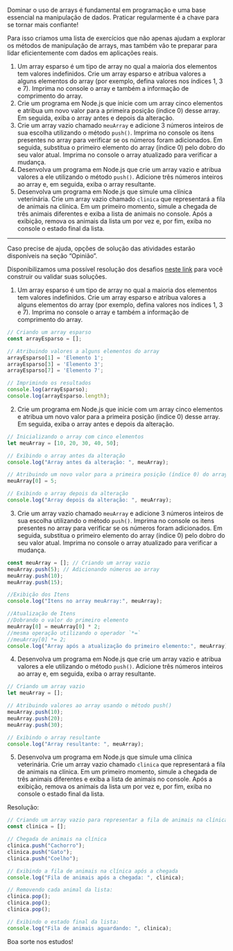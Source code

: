 Dominar o uso de arrays é fundamental em programação e uma base essencial na manipulação de dados. Praticar regularmente é a chave para se tornar mais confiante!

Para isso criamos uma lista de exercícios que não apenas ajudam a explorar os métodos de manipulação de arrays, mas também vão te preparar para lidar eficientemente com dados em aplicações reais.

1. Um array esparso é um tipo de array no qual a maioria dos elementos tem valores indefinidos. Crie um array esparso e atribua valores a alguns elementos do array (por exemplo, defina valores nos índices 1, 3 e 7). Imprima no console o array e também a informação de comprimento do array.
2. Crie um programa em Node.js que inicie com um array cinco elementos e atribua um novo valor para a primeira posição (índice 0) desse array. Em seguida, exiba o array antes e depois da alteração.
3. Crie um array vazio chamado `meuArray` e adicione 3 números inteiros de sua escolha utilizando o método `push()`. Imprima no console os itens presentes no array para verificar se os números foram adicionados. Em seguida, substitua o primeiro elemento do array (índice 0) pelo dobro do seu valor atual. Imprima no console o array atualizado para verificar a mudança.
4. Desenvolva um programa em Node.js que crie um array vazio e atribua valores a ele utilizando o método `push()`. Adicione três números inteiros ao array e, em seguida, exiba o array resultante.
5. Desenvolva um programa em Node.js que simule uma clínica veterinária. Crie um array vazio chamado `clinica` que representará a fila de animais na clínica. Em um primeiro momento, simule a chegada de três animais diferentes e exiba a lista de animais no console. Após a exibição, remova os animais da lista um por vez e, por fim, exiba no console o estado final da lista.

---

Caso precise de ajuda, opções de solução das atividades estarão disponíveis na seção “Opinião”.

Disponibilizamos uma possível resolução dos desafios [neste link](https://github.com/alura-cursos/3530-js-arrays/tree/exercicios-aula1) para você construir ou validar suas soluções.

1. Um array esparso é um tipo de array no qual a maioria dos elementos tem valores indefinidos. Crie um array esparso e atribua valores a alguns elementos do array (por exemplo, defina valores nos índices 1, 3 e 7). Imprima no console o array e também a informação de comprimento do array.

```js
// Criando um array esparso
const arrayEsparso = [];

// Atribuindo valores a alguns elementos do array
arrayEsparso[1] = 'Elemento 1';
arrayEsparso[3] = 'Elemento 3';
arrayEsparso[7] = 'Elemento 7';

// Imprimindo os resultados
console.log(arrayEsparso);
console.log(arrayEsparso.length);
```

2. Crie um programa em Node.js que inicie com um array cinco elementos e atribua um novo valor para a primeira posição (índice 0) desse array. Em seguida, exiba o array antes e depois da alteração.

```js
// Inicializando o array com cinco elementos
let meuArray = [10, 20, 30, 40, 50];

// Exibindo o array antes da alteração
console.log("Array antes da alteração: ", meuArray);

// Atribuindo um novo valor para a primeira posição (índice 0) do array
meuArray[0] = 5;

// Exibindo o array depois da alteração
console.log("Array depois da alteração: ", meuArray);
```

3. Crie um array vazio chamado `meuArray` e adicione 3 números inteiros de sua escolha utilizando o método `push()`. Imprima no console os itens presentes no array para verificar se os números foram adicionados. Em seguida, substitua o primeiro elemento do array (índice 0) pelo dobro do seu valor atual. Imprima no console o array atualizado para verificar a mudança.

```js
const meuArray = []; // Criando um array vazio
meuArray.push(5); // Adicionando números ao array
meuArray.push(10);
meuArray.push(15);

//Exibição dos Itens
console.log("Itens no array meuArray:", meuArray);

//Atualização de Itens
//Dobrando o valor do primeiro elemento
meuArray[0] = meuArray[0] * 2; 
//mesma operação utilizando o operador `*=`
//meuArray[0] *= 2;
console.log("Array após a atualização do primeiro elemento:", meuArray);
```

4. Desenvolva um programa em Node.js que crie um array vazio e atribua valores a ele utilizando o método `push()`. Adicione três números inteiros ao array e, em seguida, exiba o array resultante.

```js
// Criando um array vazio
let meuArray = [];

// Atribuindo valores ao array usando o método push()
meuArray.push(10);
meuArray.push(20);
meuArray.push(30);

// Exibindo o array resultante
console.log("Array resultante: ", meuArray);
```

5. Desenvolva um programa em Node.js que simule uma clínica veterinária. Crie um array vazio chamado `clinica` que representará a fila de animais na clínica. Em um primeiro momento, simule a chegada de três animais diferentes e exiba a lista de animais no console. Após a exibição, remova os animais da lista um por vez e, por fim, exiba no console o estado final da lista.

Resolução:

```js
// Criando um array vazio para representar a fila de animais na clínica
const clinica = [];

// Chegada de animais na clínica
clinica.push("Cachorro");
clinica.push("Gato");
clinica.push("Coelho");

// Exibindo a fila de animais na clínica após a chegada
console.log("Fila de animais após a chegada: ", clinica);

// Removendo cada animal da lista:
clinica.pop();
clinica.pop();
clinica.pop();

// Exibindo o estado final da lista:
console.log("Fila de animais aguardando: ", clinica);
```

Boa sorte nos estudos!